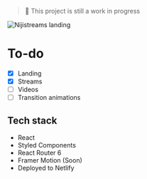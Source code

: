 > 🚧 This project is still a work in progress

![Nijistreams landing](https://github.com/caceresrene/nijistreams/blob/main/src/static/img/ladingDemo.png?raw=true)

# To-do

- [x] Landing
- [x] Streams
- [ ] Videos
- [ ] Transition animations

## Tech stack

- React
- Styled Components
- React Router 6
- Framer Motion (Soon)
- Deployed to Netlify
